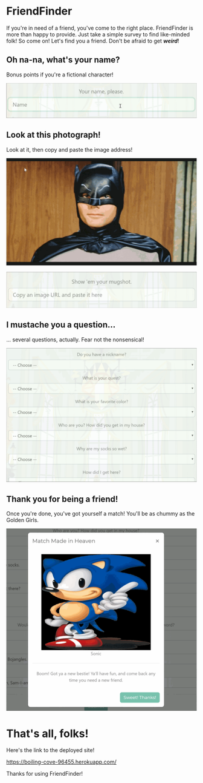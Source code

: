 # FriendFinder

  If you're in need of a friend, you've come to the right place.
  FriendFinder is more than happy to provide.
  Just take a simple survey to find like-minded folk!
  So come on! Let's find you a friend.
  Don't be afraid to get _**weird**_!

## Oh na-na, what's your name?

  Bonus points if you're a fictional character!

  ![Name](/app/public/images/name.gif)

## Look at this photograph!

  Look at it, then copy and paste the image address!

  ![Photo1](/app/public/images/photo1.gif)

  ![Photo2](/app/public/images/photo2.gif)

## I mustache you a question...

  ... several questions, actually. Fear not the nonsensical!

  ![Survey](/app/public/images/survey.gif)

## Thank you for being a friend!

  Once you're done, you've got yourself a match!
  You'll be as chummy as the Golden Girls.

  ![Match](/app/public/images/match.gif)

# That's all, folks!

  Here's the link to the deployed site!

  https://boiling-cove-96455.herokuapp.com/

  Thanks for using FriendFinder!